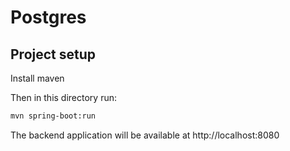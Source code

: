 # Postgres


## Project setup

Install maven

Then in this directory run:

```bash
mvn spring-boot:run
```

The backend application will be available at http://localhost:8080

